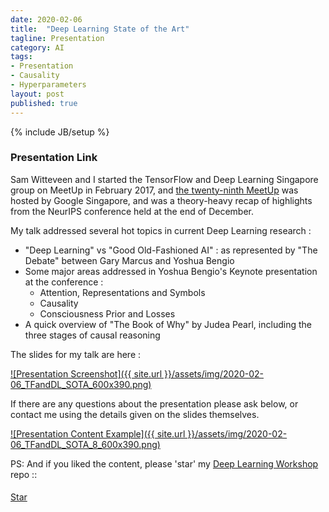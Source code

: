 ```yaml
---
date: 2020-02-06
title:  "Deep Learning State of the Art"
tagline: Presentation
category: AI
tags:
- Presentation
- Causality
- Hyperparameters
layout: post
published: true
---
```

{% include JB/setup %}


### Presentation Link

Sam Witteveen and I started the TensorFlow and Deep Learning Singapore group on MeetUp in February 2017,
and [the twenty-ninth MeetUp](https://www.meetup.com/TensorFlow-and-Deep-Learning-Singapore/events/268287536/) 
was hosted by Google Singapore, and was a theory-heavy recap of highlights from the NeurIPS conference held at the end of December.  

<!--
!-->

My talk addressed several hot topics in current Deep Learning research : 

*  "Deep Learning" vs "Good Old-Fashioned AI" : as represented by "The Debate" between Gary Marcus and Yoshua Bengio
*  Some major areas addressed in Yoshua Bengio's Keynote presentation at the conference :
   +  Attention, Representations and Symbols
   +  Causality
   +  Consciousness Prior and Losses
*  A quick overview of "The Book of Why" by Judea Pearl, including the three stages of causal reasoning


The slides for my talk are here :

<a href="http://redcatlabs.com/2020-02-06_TFandDL_SOTA/" target="_blank">
![Presentation Screenshot]({{ site.url }}/assets/img/2020-02-06_TFandDL_SOTA_600x390.png)
</a>

If there are any questions about the presentation please ask below, 
or contact me using the details given on the slides themselves.

<a href="http://redcatlabs.com/2020-02-06_TFandDL_SOTA/#/8" target="_blank">
![Presentation Content Example]({{ site.url }}/assets/img/2020-02-06_TFandDL_SOTA_8_600x390.png)
</a>


PS:  And if you liked the content, please 'star' my <a href="https://github.com/mdda/deep-learning-workshop" target="_blank">Deep Learning Workshop</a> repo ::
<!-- From :: https://buttons.github.io/ -->
<!-- Place this tag where you want the button to render. -->
<span style="position:relative;top:5px;">
<a aria-label="Star mdda/deep-learning-workshop on GitHub" data-count-aria-label="# stargazers on GitHub" data-count-api="/repos/mdda/deep-learning-workshop#stargazers_count" data-count-href="/mdda/deep-learning-workshop/stargazers" data-icon="octicon-star" href="https://github.com/mdda/deep-learning-workshop" class="github-button">Star</a>
<!-- Place this tag right after the last button or just before your close body tag. -->
<script async defer id="github-bjs" src="https://buttons.github.io/buttons.js"></script>
</span>

